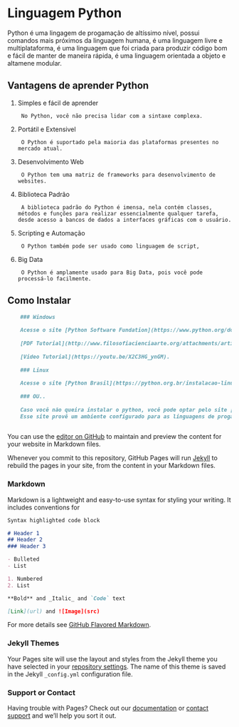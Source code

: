 # Linguagem Python

Python é uma lingagem de progamação de altíssimo nível, possui comandos mais próximos da linguagem humana, é uma linguagem livre e multiplataforma, é uma linguagem que foi criada para produzir código bom e fácil de manter de maneira rápida, é uma linguagem orientada a objeto e altamene modular.

## Vantagens de aprender Python

  1. Simples e fácil de aprender
  
          No Python, você não precisa lidar com a sintaxe complexa.
  2. Portátil e Extensivel
  
          O Python é suportado pela maioria das plataformas presentes no mercado atual.
  3. Desenvolvimento Web
  
          O Python tem uma matriz de frameworks para desenvolvimento de websites.
  4. Biblioteca Padrão
  
          A biblioteca padrão do Python é imensa, nela contém classes, métodos e funções para realizar essencialmente qualquer tarefa, desde acesso a bancos de dados a interfaces gráficas com o usuário.
  5. Scripting e Automação
  
          O Python também pode ser usado como linguagem de script, 
  6. Big Data
  
          O Python é amplamente usado para Big Data, pois você pode processá-lo facilmente.

## Como Instalar
```markdown
    ### Windows
  
    Acesse o site [Python Software Fundation](https://www.python.org/downloads/).
  
    [PDF Tutorial](http://www.filosofiacienciaarte.org/attachments/article/1026/instalarPython.pdf).
  
    [Video Tutorial](https://youtu.be/X2C3HG_ynGM).
  
    ### Linux
  
    Acesse o site [Python Brasil](https://python.org.br/instalacao-linux/).
  
    ### OU..
  
    Caso você não queira instalar o python, você pode optar pelo site [relp.it](https://repl.it/).
    Esse site provê um ambiente configurado para as linguagens de progamação, incluindo Python...
  
  ```

You can use the [editor on GitHub](https://github.com/MayllaKrislainy/Python/edit/master/index.md) to maintain and preview the content for your website in Markdown files.

Whenever you commit to this repository, GitHub Pages will run [Jekyll](https://jekyllrb.com/) to rebuild the pages in your site, from the content in your Markdown files.

### Markdown

Markdown is a lightweight and easy-to-use syntax for styling your writing. It includes conventions for

```markdown
Syntax highlighted code block

# Header 1
## Header 2
### Header 3

- Bulleted
- List

1. Numbered
2. List

**Bold** and _Italic_ and `Code` text

[Link](url) and ![Image](src)
```

For more details see [GitHub Flavored Markdown](https://guides.github.com/features/mastering-markdown/).

### Jekyll Themes

Your Pages site will use the layout and styles from the Jekyll theme you have selected in your [repository settings](https://github.com/MayllaKrislainy/Python/settings). The name of this theme is saved in the Jekyll `_config.yml` configuration file.

### Support or Contact

Having trouble with Pages? Check out our [documentation](https://help.github.com/categories/github-pages-basics/) or [contact support](https://github.com/contact) and we’ll help you sort it out.
